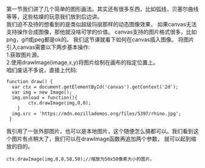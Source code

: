 第一节我们讲了几个简单的图形画法。其实还有很多东西，比如弧线，贝塞尔曲线等等，这些枯燥的玩意我们放到后边讲。<br />
我们迫不及待的想看到的是类似超级玛丽那样的动态图像效果，
如果canvas无法支持操作合成图像，那他就没啥可学的价值。
canvas支持的图片格式很多，比如png，gif或jpeg都是ok的。
我们这节课就看下如何在canvas插入图像。
将图片引入canvas需要以下两步基本操作:<br />
1.获取图片源。<br />
2.使用drawImage(image,x,y)将图片绘制在画布的指定位置上。<br />
咱们废话不多说，直接上代码:
```
function draw() {
  var ctx = document.getElementById('canvas').getContext('2d');
  var img = new Image();
  img.onload = function(){
        ctx.drawImage(img,0,0);
    }
  img.src = 'https://mdn.mozillademos.org/files/5397/rhino.jpg';
 }
```
我引用了一张外部图片，也可以是本地图片，这个随便怎么搞都可以。我们看到这个图片有点稍大了，我们可以在drawImage函数再追加两个参数，
就可以起到缩放的目的。
```
ctx.drawImage(img,0,0,50,50);//缩放为50x50像素大小的图片。
```
